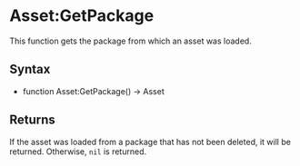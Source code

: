 # Asset:GetPackage

This function gets the package from which an asset was loaded.

## Syntax

- function Asset:GetPackage() -> Asset

## Returns

If the asset was loaded from a package that has not been deleted, it will be returned. Otherwise, `nil` is returned.
